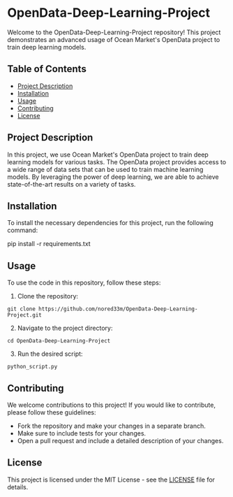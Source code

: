 # OpenData-Deep-Learning-Project

Welcome to the OpenData-Deep-Learning-Project repository! This project demonstrates an advanced usage of Ocean Market's OpenData project to train deep learning models. 

## Table of Contents
- [Project Description](#project-description)
- [Installation](#installation)
- [Usage](#usage)
- [Contributing](#contributing)
- [License](#license)

## Project Description

In this project, we use Ocean Market's OpenData project to train deep learning models for various tasks. The OpenData project provides access to a wide range of data sets that can be used to train machine learning models. By leveraging the power of deep learning, we are able to achieve state-of-the-art results on a variety of tasks.

## Installation

To install the necessary dependencies for this project, run the following command:

pip install -r requirements.txt

## Usage

To use the code in this repository, follow these steps:

1. Clone the repository:
```
git clone https://github.com/nored33m/OpenData-Deep-Learning-Project.git
```
2. Navigate to the project directory:
```
cd OpenData-Deep-Learning-Project
```
3. Run the desired script:
```
python_script.py
```
## Contributing

We welcome contributions to this project! If you would like to contribute, please follow these guidelines:

- Fork the repository and make your changes in a separate branch.
- Make sure to include tests for your changes.
- Open a pull request and include a detailed description of your changes.

## License

This project is licensed under the MIT License - see the [LICENSE](LICENSE) file for details.
